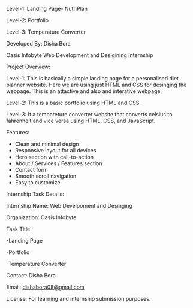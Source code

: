 Level-1: Landing Page- NutriPlan

Level-2: Portfolio

Level-3: Temperature Converter

Developed By: Disha Bora 

Oasis Infobyte Web Development and Desigining Internship

Project Overview: 

Level-1: This is basically a simple landing page for a personalised diet planner website. Here we are using just HTML and CSS for desinging the webpage. This is an attactive and also and interative webpage.

Level-2: This is a basic portfolio using HTML and CSS.

Level-3: It a tempareture converter website that converts celsius to fahrenheit and vice versa using HTML, CSS, and JavaScript.

Features:

- Clean and minimal design
- Responsive layout for all devices
- Hero section with call-to-action
- About / Services / Features section
- Contact form
- Smooth scroll navigation
- Easy to customize

Internship Task Details:

Internship Name: Web Develpoment and Desinging

Organization: Oasis Infobyte

Task Title: 

-Landing Page

-Portfolio

-Temperature Converter

Contact: Disha Bora

Email: dishabora08@gmail.com

License:
For learning and internship submission purposes.


